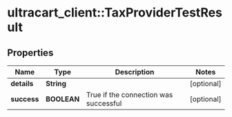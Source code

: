 # ultracart_client::TaxProviderTestResult

## Properties
Name | Type | Description | Notes
------------ | ------------- | ------------- | -------------
**details** | **String** |  | [optional] 
**success** | **BOOLEAN** | True if the connection was successful | [optional] 



